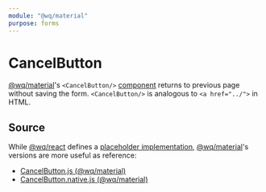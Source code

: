 ```yaml
---
module: "@wq/material"
purpose: forms
---
```


# CancelButton

[@wq/material]'s `<CancelButton/>` [component] returns to previous page without saving the form.  `<CancelButton/>` is analogous to `<a href="../">` in HTML.

## Source

While [@wq/react] defines a [placeholder implementation][react-src], [@wq/material]'s versions are more useful as reference:

 * [CancelButton.js (@wq/material)][material-src]
 * [CancelButton.native.js (@wq/material)][material-native-src]

[component]: ./index.md
[@wq/react]: ../@wq/react.md
[@wq/material]: ../@wq/material.md

[react-src]: https://github.com/wq/wq.app/blob/main/packages/react/src/components/CancelButton.js
[material-src]: https://github.com/wq/wq.app/blob/main/packages/material/src/components/CancelButton.js
[material-native-src]: https://github.com/wq/wq.app/blob/main/packages/material/src/components/CancelButton.native.js


